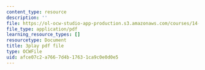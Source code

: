 ```yaml
---
content_type: resource
description: ''
file: https://ol-ocw-studio-app-production.s3.amazonaws.com/courses/14-01-principles-of-microeconomics-fall-2018/afce07c2a7667d4b17631ca9c0e0d0e5_hm5zqBPsRJM.pdf
file_type: application/pdf
learning_resource_types: []
resourcetype: Document
title: 3play pdf file
type: OCWFile
uid: afce07c2-a766-7d4b-1763-1ca9c0e0d0e5
---
```

